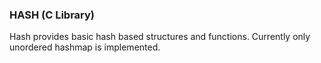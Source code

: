 ### HASH (C Library)

Hash provides basic hash based structures and functions. Currently only unordered hashmap is implemented.
